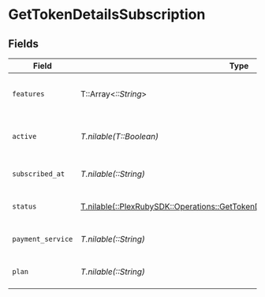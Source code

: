 # GetTokenDetailsSubscription


## Fields

| Field                                                                                                                                                       | Type                                                                                                                                                        | Required                                                                                                                                                    | Description                                                                                                                                                 | Example                                                                                                                                                     |
| ----------------------------------------------------------------------------------------------------------------------------------------------------------- | ----------------------------------------------------------------------------------------------------------------------------------------------------------- | ----------------------------------------------------------------------------------------------------------------------------------------------------------- | ----------------------------------------------------------------------------------------------------------------------------------------------------------- | ----------------------------------------------------------------------------------------------------------------------------------------------------------- |
| `features`                                                                                                                                                  | T::Array<*::String*>                                                                                                                                        | :heavy_minus_sign:                                                                                                                                          | List of features allowed on your Plex Pass subscription                                                                                                     |                                                                                                                                                             |
| `active`                                                                                                                                                    | *T.nilable(T::Boolean)*                                                                                                                                     | :heavy_minus_sign:                                                                                                                                          | If the account's Plex Pass subscription is active                                                                                                           | true                                                                                                                                                        |
| `subscribed_at`                                                                                                                                             | *T.nilable(::String)*                                                                                                                                       | :heavy_minus_sign:                                                                                                                                          | Date the account subscribed to Plex Pass                                                                                                                    | 2021-04-12T18:21:12Z                                                                                                                                        |
| `status`                                                                                                                                                    | [T.nilable(::PlexRubySDK::Operations::GetTokenDetailsAuthenticationResponseStatus)](../../models/operations/gettokendetailsauthenticationresponsestatus.md) | :heavy_minus_sign:                                                                                                                                          | String representation of subscriptionActive                                                                                                                 | Inactive                                                                                                                                                    |
| `payment_service`                                                                                                                                           | *T.nilable(::String)*                                                                                                                                       | :heavy_minus_sign:                                                                                                                                          | Payment service used for your Plex Pass subscription                                                                                                        |                                                                                                                                                             |
| `plan`                                                                                                                                                      | *T.nilable(::String)*                                                                                                                                       | :heavy_minus_sign:                                                                                                                                          | Name of Plex Pass subscription plan                                                                                                                         |                                                                                                                                                             |
